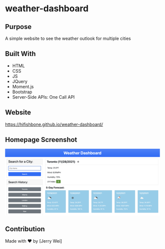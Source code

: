 # weather-dashboard

## Purpose
A simple website to see the weather outlook for multiple cities

## Built With
* HTML
* CSS
* JS
* JQuery
* Moment.js
* Bootstrap
* Server-Side APIs: One Call API

## Website
https://hifishbone.github.io/weather-dashboard/

## Homepage Screenshot
![Alt text](/assets/images/homepage.png?raw=true "Homepage")

## Contribution
Made with ❤️ by [Jerry Wei]